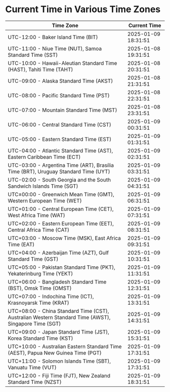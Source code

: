 # Current Time in Various Time Zones

| Time Zone | Current Time |
|-----------|--------------|
| UTC-12:00 - Baker Island Time (BIT) | 2025-01-09 18:31:51 |
| UTC-11:00 - Niue Time (NUT), Samoa Standard Time (SST) | 2025-01-08 19:31:51 |
| UTC-10:00 - Hawaii-Aleutian Standard Time (HAST), Tahiti Time (TAHT) | 2025-01-08 20:31:51 |
| UTC-09:00 - Alaska Standard Time (AKST) | 2025-01-08 21:31:51 |
| UTC-08:00 - Pacific Standard Time (PST) | 2025-01-08 22:31:51 |
| UTC-07:00 - Mountain Standard Time (MST) | 2025-01-08 23:31:51 |
| UTC-06:00 - Central Standard Time (CST) | 2025-01-09 00:31:51 |
| UTC-05:00 - Eastern Standard Time (EST) | 2025-01-09 01:31:51 |
| UTC-04:00 - Atlantic Standard Time (AST), Eastern Caribbean Time (ECT) | 2025-01-09 02:31:51 |
| UTC-03:00 - Argentina Time (ART), Brasília Time (BRT), Uruguay Standard Time (UYT) | 2025-01-09 03:31:51 |
| UTC-02:00 - South Georgia and the South Sandwich Islands Time (SGT) | 2025-01-09 04:31:51 |
| UTC±00:00 - Greenwich Mean Time (GMT), Western European Time (WET) | 2025-01-09 06:31:51 |
| UTC+01:00 - Central European Time (CET), West Africa Time (WAT) | 2025-01-09 07:31:51 |
| UTC+02:00 - Eastern European Time (EET), Central Africa Time (CAT) | 2025-01-09 08:31:51 |
| UTC+03:00 - Moscow Time (MSK), East Africa Time (EAT) | 2025-01-09 09:31:51 |
| UTC+04:00 - Azerbaijan Time (AZT), Gulf Standard Time (GST) | 2025-01-09 10:31:51 |
| UTC+05:00 - Pakistan Standard Time (PKT), Yekaterinburg Time (YEKT) | 2025-01-09 11:31:51 |
| UTC+06:00 - Bangladesh Standard Time (BST), Omsk Time (OMST) | 2025-01-09 12:31:51 |
| UTC+07:00 - Indochina Time (ICT), Krasnoyarsk Time (KRAT) | 2025-01-09 13:31:51 |
| UTC+08:00 - China Standard Time (CST), Australian Western Standard Time (AWST), Singapore Time (SGT) | 2025-01-09 14:31:51 |
| UTC+09:00 - Japan Standard Time (JST), Korea Standard Time (KST) | 2025-01-09 15:31:51 |
| UTC+10:00 - Australian Eastern Standard Time (AEST), Papua New Guinea Time (PGT) | 2025-01-09 17:31:51 |
| UTC+11:00 - Solomon Islands Time (SBT), Vanuatu Time (VUT) | 2025-01-09 17:31:51 |
| UTC+12:00 - Fiji Time (FJT), New Zealand Standard Time (NZST) | 2025-01-09 18:31:51 |
